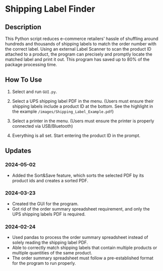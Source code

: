 # Shipping Label Finder
## Description
This Python script reduces e-commerce retailers' hassle of shuffling around hundreds and thousands of shipping labels to match the order number with the correct label. Using an external Label Scanner to scan the product ID attached to a product, the program can precisely and promptly locate the matched label and print it out. This program has saved up to 80% of the package processing time.

## How To Use
1. Select and run ```GUI.py```.
   
2. Select a UPS shipping label PDF in the menu. (Users must ensure their shipping labels include a product ID at the bottom. See the highlight in the example ```/images/Shipping_Label_Example.pdf```)
   
3. Select a printer in the menu. (Users must ensure the printer is properly connected via USB/Bluetooth)
   
4. Everything is all set. Start entering the product ID in the prompt.

## Updates
### 2024-05-02
- Added the Sort&Save feature, which sorts the selected PDF by its product ids and creates a sorted PDF.

### 2024-03-23
- Created the GUI for the program.
- Got rid of the order summary spreadsheet requirement, and only the UPS shipping labels PDF is required.
  
### 2024-02-24
- Used pandas to process the order summary spreadsheet instead of solely reading the shipping label PDF.
- Able to correctly match shipping labels that contain multiple products or multiple quantities of the same product.
- The order summary spreadsheet must follow a pre-established format for the program to run properly.
